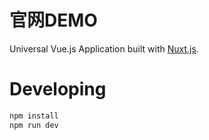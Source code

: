 # 官网DEMO

Universal Vue.js Application built with [Nuxt.js](https://github.com/nuxt/nuxt.js).

# Developing

```bash
npm install
npm run dev
```
